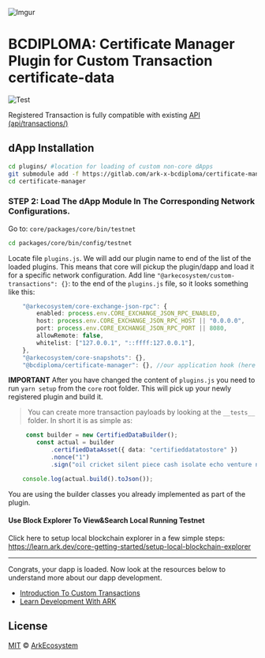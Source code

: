![Imgur](https://i.imgur.com/8wiwey2.jpg)

# BCDIPLOMA: Certificate Manager Plugin for Custom Transaction certificate-data

![Test](https://github.com/kristjank/certificate-manager/workflows/Test/badge.svg)


Registered Transaction is fully compatible with existing [API (api/transactions/)](https://api.ark.dev/public-rest-api/endpoints/transactions)

## dApp Installation

```bash
cd plugins/ #location for loading of custom non-core dApps
git submodule add -f https://gitlab.com/ark-x-bcdiploma/certificate-manager/
cd certificate-manager
```

### STEP 2: Load The dApp Module In The Corresponding Network Configurations.

Go to:
`core/packages/core/bin/testnet`

```bash
cd packages/core/bin/config/testnet
```

Locate file `plugins.js`. We will add our plugin name to end of the list of the loaded plugins. This means that core will pickup the plugin/dapp and load it for a specific network configuration. Add line `"@arkecosystem/custom-transactions": {}`: to the end of the `plugins.js` file, so it looks something like this:

```typescript
    "@arkecosystem/core-exchange-json-rpc": {
        enabled: process.env.CORE_EXCHANGE_JSON_RPC_ENABLED,
        host: process.env.CORE_EXCHANGE_JSON_RPC_HOST || "0.0.0.0",
        port: process.env.CORE_EXCHANGE_JSON_RPC_PORT || 8080,
        allowRemote: false,
        whitelist: ["127.0.0.1", "::ffff:127.0.0.1"],
    },
    "@arkecosystem/core-snapshots": {},
    "@bcdiploma/certificate-manager": {}, //our application hook (here we load the plugin/dapp)
```

**IMPORTANT**
After you have changed the content of `plugins.js` you need to run `yarn setup` from the `core` root folder. This will pick up your newly registered plugin and build it.



> You can create more transaction payloads by looking at the `__tests__` folder. In short it is as simple as:

```typescript
     const builder = new CertifiedDataBuilder();
        const actual = builder
            .certifiedDataAsset({ data: "certifieddatatostore" })
            .nonce("1")
            .sign("oil cricket silent piece cash isolate echo venture nation grit bullet have");

    console.log(actual.build().toJson());
```

You are using the builder classes you already implemented as part of the plugin.

#### Use Block Explorer To View&Search Local Running Testnet

Click here to setup local blockchain explorer in a few simple steps:
https://learn.ark.dev/core-getting-started/setup-local-blockchain-explorer

---

Congrats, your dapp is loaded. Now look at the resources below to understand more about our dapp development.

-   [Introduction To Custom Transactions](https://blog.ark.io/an-introduction-to-blockchain-application-development-part-2-2-909b4984bae)
-   [Learn Development With ARK](https://learn.ark.dev)

## License

[MIT](LICENSE) © [ArkEcosystem](https://ark.io)
